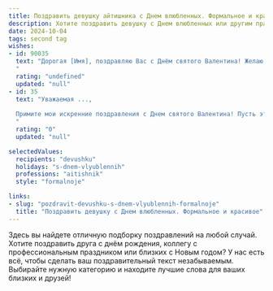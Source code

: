 ```yaml
---
title: Поздравить девушку айтишника с Днем влюбленных. Формальное и красивое
description: Хотите поздравить девушку с Днем влюбленных или другим праздником? Наш ИИ создаст незабываемое поздравление, а вы обязательно выделитесь среди других.  
date: 2024-10-04
tags: second tag
wishes:
- id: 90035
  text: "Дорогая [Имя], поздравляю Вас с Днём святого Валентина! Желаю Вам в этот прекрасный праздник любви и вдохновения, успехов в работе и всего самого наилучшего. Пусть ваша жизнь будет наполнена яркими событиями и позитивными эмоциями, а профессиональные успехи приносят Вам заслуженное удовлетворение.  Счастья Вам и крепкой любви!
  "
  rating: "undefined"
  updated: "null"
- id: 35
  text: "Уважаемая ...,
  
  Примите мои искренние поздравления с Днем святого Валентина! Пусть этот праздник наполнит Ваш день светом, радостью и теплом. Желаю Вам творческих успехов в Вашей профессиональной сфере, где, подобно виртуозному программисту, Вы создаете шедевры цифрового мира.
  "
  rating: "0"
  updated: "null"

selectedValues:
  recipients: "devushku"
  holidays: "s-dnem-vlyublennih"
  professions: "aitishnik"
  style: "formalnoje"

links:
- slug: "pozdravit-devushku-s-dnem-vlyublennih-formalnoje"
  title: "Поздравить девушку с Днем влюбленных. Формальное и красивое"
---
```


Здесь вы найдете отличную подборку поздравлений на любой случай. 
Хотите поздравить друга с днём рождения, коллегу с профессиональным праздником или близких с Новым годом? У нас есть всё, чтобы сделать ваш поздравительный текст незабываемым. Выбирайте нужную категорию и находите лучшие слова для ваших близких и друзей!
